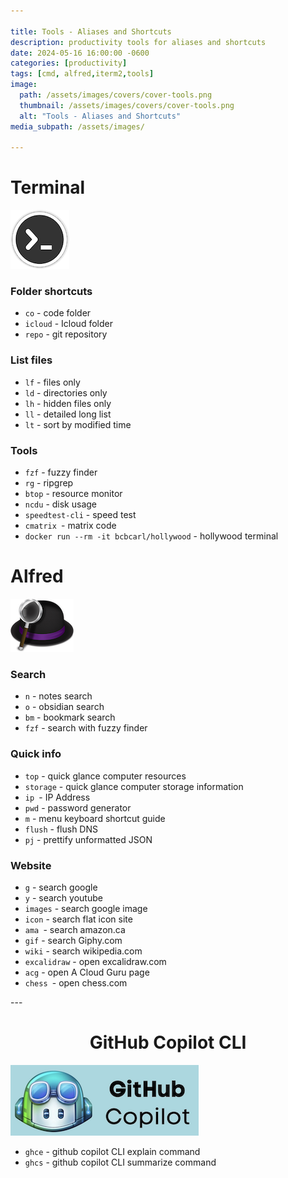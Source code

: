 ```yaml
---

title: Tools - Aliases and Shortcuts
description: productivity tools for aliases and shortcuts
date: 2024-05-16 16:00:00 -0600
categories: [productivity]
tags: [cmd, alfred,iterm2,tools]
image:
  path: /assets/images/covers/cover-tools.png
  thumbnail: /assets/images/covers/cover-tools.png
  alt: "Tools - Aliases and Shortcuts"
media_subpath: /assets/images/

---
```


# Terminal
![Add plugin](/assets/images/content/terminal-icon.png)

### Folder shortcuts
- `co` - code folder
- `icloud` - Icloud folder
- `repo` - git repository


### List files
- `lf` - files only
- `ld` - directories only
- `lh` - hidden files only
- `ll` - detailed long list
- `lt` - sort by modified time


### Tools
  - `fzf` - fuzzy finder
  - `rg` - ripgrep
  - `btop` - resource monitor
  - `ncdu` - disk usage
  - `speedtest-cli` - speed test
  - `cmatrix `- matrix code
  - `docker run --rm -it bcbcarl/hollywood` - hollywood terminal


# Alfred
![Add plugin](/assets/images/content/alfred.png)

### Search
- `n` - notes search
- `o` - obsidian search
- `bm` - bookmark search
- `fzf` - search with fuzzy finder

### Quick info
- `top` - quick glance computer resources
- `storage` - quick glance computer storage information
- `ip `- IP Address
- `pwd` - password generator
- `m` - menu keyboard shortcut guide
- `flush` - flush DNS
- `pj` - prettify unformatted JSON

### Website
- `g` - search google
- `y` - search youtube
- `images` - search google image
- `icon` - search flat icon site
-  `ama `- search amazon.ca
- `gif` - search Giphy.com
- `wiki` - search wikipedia.com
- `excalidraw` - open excalidraw.com
- `acg` - open A Cloud Guru page
- `chess `- open chess.com


---<h1 style="text-align: center;"> GitHub Copilot CLI </h1>
![Add plugin](/assets/images/content/github-copilot.png)

- `ghce` - github copilot CLI explain command
- `ghcs` - github copilot CLI summarize command




